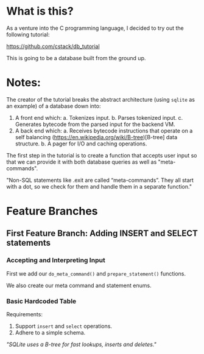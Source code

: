 # What is this?

As a venture into the C programming language, I decided to try out the following tutorial:

https://github.com/cstack/db_tutorial

This is going to be a database built from the ground up.


# Notes:

The creator of the tutorial breaks the abstract architecture (using `sqlite` as an example) of a database down into:
1. A front end which:
a. Tokenizes input.
b. Parses tokenized input.
c. Generates bytecode from the parsed input for the backend VM.
2. A back end which:
a. Receives bytecode instructions that operate on a self balancing (https://en.wikipedia.org/wiki/B-tree)[B-tree] data structure.
b. A pager for I/O and caching operations.

The first step in the tutorial is to create a function that accepts user input so that we can provide it with both database queries as well as "meta-commands".

"Non-SQL statements like .exit are called “meta-commands”. They all start with a dot, so we check for them and handle them in a separate function."


# Feature Branches

## First Feature Branch: Adding INSERT and SELECT statements

### Accepting and Interpreting Input

First we add our `do_meta_command()` and `prepare_statement()` functions.

We also create our meta command and statement enums.

### Basic Hardcoded Table

Requirements:
1. Support `insert` and `select` operations.
2. Adhere to a simple schema.

_"SQLite uses a B-tree for fast lookups, inserts and deletes."_

